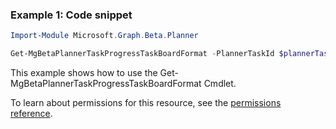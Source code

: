 ### Example 1: Code snippet

```powershellImport-Module Microsoft.Graph.Beta.Planner

Get-MgBetaPlannerTaskProgressTaskBoardFormat -PlannerTaskId $plannerTaskId
```
This example shows how to use the Get-MgBetaPlannerTaskProgressTaskBoardFormat Cmdlet.
To learn about permissions for this resource, see the [permissions reference](/graph/permissions-reference).

